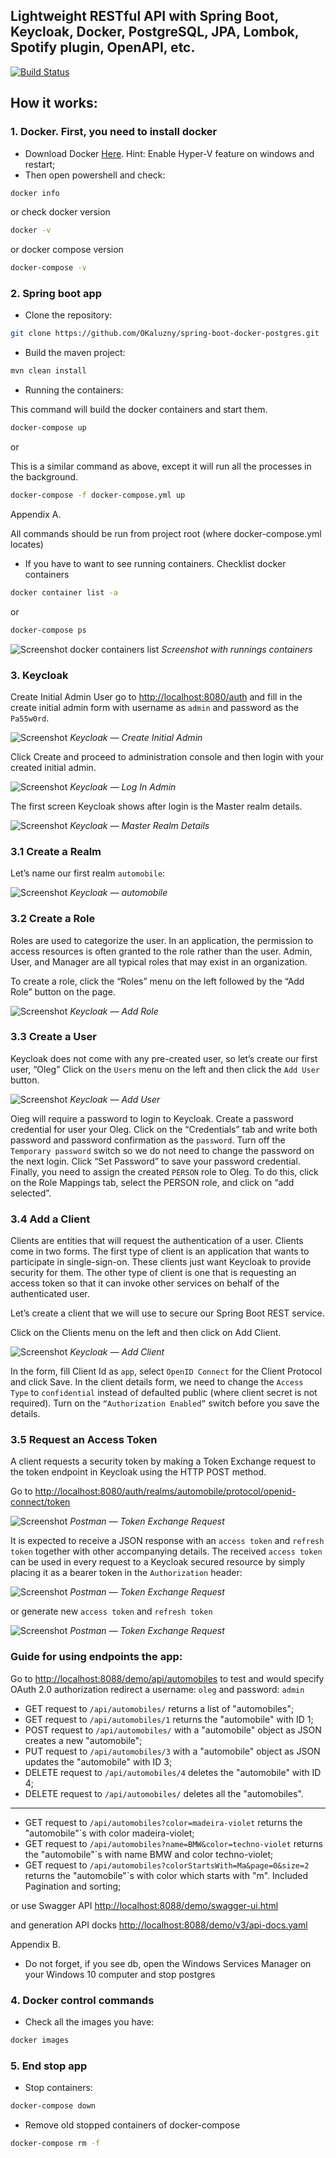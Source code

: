 
## Lightweight RESTful API with Spring Boot, Keycloak, Docker, PostgreSQL, JPA, Lombok, Spotify plugin, OpenAPI, etc.

[![Build Status](https://travis-ci.org/OKaluzny/spring-boot-docker-postgres.svg?branch=master)](https://travis-ci.org/OKaluzny/spring-boot-docker-postgres)

## How it works:
### **1. Docker. First, you need to install docker**
* Download Docker [Here](https://docs.docker.com/docker-for-windows/install/). Hint: Enable Hyper-V feature on windows and restart;
* Then open powershell and check:
```bash
docker info
```
or check docker version
```bash
docker -v
```
or docker compose version
```bash
docker-compose -v
```
### **2. Spring boot app**
* Clone the repository:
```bash
git clone https://github.com/OKaluzny/spring-boot-docker-postgres.git
```
* Build the maven project:
```bash
mvn clean install
```
* Running the containers:
  
This command will build the docker containers and start them.
```bash
docker-compose up
```
or

This is a similar command as above, except it will run all the processes in the background.
```bash
docker-compose -f docker-compose.yml up
```

Appendix A.

All commands should be run from project root (where docker-compose.yml locates)

* If you have to want to see running containers. Checklist docker containers
```bash
docker container list -a
```
or
```bash
docker-compose ps
```

![Screenshot docker containers list](/images/screenshot1.png)
*Screenshot with runnings containers*

### **3. Keycloak**

Create Initial Admin User
go to [http://localhost:8080/auth](http://localhost:8080/auth) and fill in the create initial admin form with username as `admin` and password as the `Pa55w0rd`.

![Screenshot](/images/screenshot2.png)
*Keycloak — Create Initial Admin*

Click Create and proceed to administration console and then login with your created initial admin.

![Screenshot](/images/screenshot3.png)
*Keycloak — Log In Admin*

The first screen Keycloak shows after login is the Master realm details.

![Screenshot](/images/screenshot4.png)
*Keycloak — Master Realm Details*

### 3.1 Create a Realm

Let’s name our first realm `automobile`:

![Screenshot](/images/screenshot5.png)
*Keycloak — automobile*

### 3.2 Create a Role

Roles are used to categorize the user. In an application, the permission to access resources is often granted to the role rather than the user. Admin, User, and Manager are all typical roles that may exist in an organization.

To create a role, click the “Roles” menu on the left followed by the “Add Role” button on the page.

![Screenshot](/images/screenshot6.png)
*Keycloak — Add Role*

### 3.3 Create a User

Keycloak does not come with any pre-created user, so let’s create our first user, “Oleg” Click on the `Users` menu on the left and then click the `Add User` button.

![Screenshot](/images/screenshot7.png)
*Keycloak — Add User*

Oieg will require a password to login to Keycloak. Create a password credential for user your Oleg. Click on the “Credentials” tab and write both password and password confirmation as the `password`. Turn off the `Temporary password` switch so we do not need to change the password on the next login. Click “Set Password” to save your password credential.
Finally, you need to assign the created `PERSON` role to Oleg. To do this, click on the Role Mappings tab, select the PERSON role, and click on “add selected”.

### 3.4 Add a Client

Clients are entities that will request the authentication of a user. Clients come in two forms. The first type of client is an application that wants to participate in single-sign-on. These clients just want Keycloak to provide security for them. The other type of client is one that is requesting an access token so that it can invoke other services on behalf of the authenticated user.

Let’s create a client that we will use to secure our Spring Boot REST service.

Click on the Clients menu on the left and then click on Add Client.

![Screenshot](/images/screenshot8.png)
*Keycloak — Add Client*

In the form, fill Client Id as `app`, select `OpenID Connect` for the Client Protocol and click Save.
In the client details form, we need to change the `Access Type` to `confidential` instead of defaulted public (where client secret is not required). Turn on the `“Authorization Enabled”` switch before you save the details.

### 3.5 Request an Access Token

A client requests a security token by making a Token Exchange request to the token endpoint in Keycloak using the HTTP POST method.

Go to [http://localhost:8080/auth/realms/automobile/protocol/openid-connect/token](http://localhost:8080/auth/realms/automobile/protocol/openid-connect/token)
  
![Screenshot](/images/screenshot9.png)
*Postman — Token Exchange Request*

It is expected to receive a JSON response with an `access token` and `refresh token` together with other accompanying details.
The received `access token` can be used in every request to a Keycloak secured resource by simply placing it as a bearer token in the `Authorization` header: 

![Screenshot](/images/screenshot10.png)
*Postman — Token Exchange Request*

or generate new `access token` and `refresh token` 

![Screenshot](/images/screenshot11.png)
*Postman — Token Exchange Request*

### **Guide for using endpoints the app:**

Go to [http://localhost:8088/demo/api/automobiles](http://localhost:8088/demo/api/automobiles) to test and would specify OAuth 2.0 authorization redirect a username: `oleg` and password: `admin` 

* GET request to `/api/automobiles/` returns a list of "automobiles";
* GET request to `/api/automobiles/1` returns the "automobile" with ID 1;
* POST request to `/api/automobiles/` with a "automobile" object as JSON creates a new "automobile";
* PUT request to `/api/automobiles/3` with a "automobile" object as JSON updates the "automobile" with ID 3;
* DELETE request to `/api/automobiles/4` deletes the "automobile" with ID 4;
* DELETE request to `/api/automobiles/` deletes all the "automobiles".
---
* GET request to `/api/automobiles?color=madeira-violet` returns the "automobile"`s with color madeira-violet;
* GET request to `/api/automobiles?name=BMW&color=techno-violet` returns the "automobile"`s with name BMW and color techno-violet;
* GET request to `/api/automobiles?colorStartsWith=Ma&page=0&size=2` returns the "automobile"`s with color which starts with "m". Included Pagination and sorting;

or use Swagger API [http://localhost:8088/demo/swagger-ui.html](http://localhost:8088/demo/swagger-ui.html)

and generation API docks [http://localhost:8088/demo/v3/api-docs.yaml](http://localhost:8088/demo/v3/api-docs.yaml)

Appendix B.

* Do not forget, if you see db, open the Windows Services Manager on your Windows 10 computer and stop postgres

### **4. Docker control commands**
* Check all the images you have:
```bash
docker images
```
### **5. End stop app**
*  Stop containers:
```bash
docker-compose down
```
* Remove old stopped containers of docker-compose
```bash
docker-compose rm -f
```



